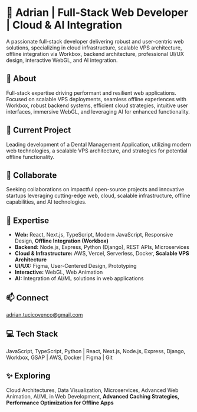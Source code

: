 # 👋 Adrian | Full-Stack Web Developer | Cloud & AI Integration

A passionate full-stack developer delivering robust and user-centric web solutions, specializing in cloud infrastructure, scalable VPS architecture, offline integration via Workbox, backend architecture, professional UI/UX design, interactive WebGL, and AI integration.

## 🚀 About

Full-stack expertise driving performant and resilient web applications. Focused on scalable VPS deployments, seamless offline experiences with Workbox, robust backend systems, efficient cloud strategies, intuitive user interfaces, immersive WebGL, and leveraging AI for enhanced functionality.

## 🔭 Current Project

Leading development of a Dental Management Application, utilizing modern web technologies, a scalable VPS architecture, and strategies for potential offline functionality.

## 🤝 Collaborate

Seeking collaborations on impactful open-source projects and innovative startups leveraging cutting-edge web, cloud, scalable infrastructure, offline capabilities, and AI technologies.

## 💬 Expertise

* **Web:** React, Next.js, TypeScript, Modern JavaScript, Responsive Design, **Offline Integration (Workbox)**
* **Backend:** Node.js, Express, Python (Django), REST APIs, Microservices
* **Cloud & Infrastructure:** AWS, Vercel, Serverless, Docker, **Scalable VPS Architecture**
* **UI/UX:** Figma, User-Centered Design, Prototyping
* **Interactive:** WebGL, Web Animation
* **AI:** Integration of AI/ML solutions in web applications

## 📫 Connect

[adrian.tucicovenco@gmail.com](mailto:adrian.tucicovenco@gmail.com)

## 💻 Tech Stack

JavaScript, TypeScript, Python | React, Next.js, Node.js, Express, Django, Workbox, GSAP | AWS, Docker | Figma | Git

## ✨ Exploring

Cloud Architectures, Data Visualization, Microservices, Advanced Web Animation, AI/ML in Web Development, **Advanced Caching Strategies, Performance Optimization for Offline Apps**
